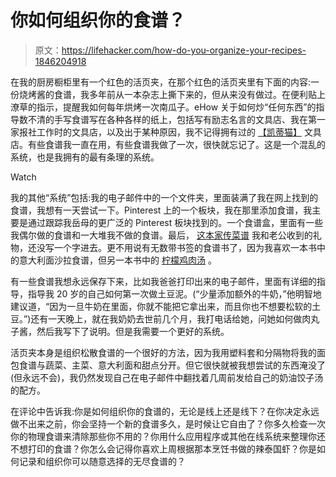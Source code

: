 # 你如何组织你的食谱？

> 原文：<https://lifehacker.com/how-do-you-organize-your-recipes-1846204918>

在我的厨房橱柜里有一个红色的活页夹，在那个红色的活页夹里有下面的内容:一份烧烤酱的食谱，我多年前从一本杂志上撕下来的，但从来没有做过。在便利贴上潦草的指示，提醒我如何每年烘烤一次南瓜子。eHow 关于如何炒“任何东西”的指导数不清的手写食谱写在各种各样的纸上，包括写有励志名言的文具店、我在第一家报社工作时的文具店，以及出于某种原因，我不记得拥有过的 [【凯蒂猫】](https://www.sanrio.com/collections/hello-kitty) 文具店。有些食谱我一直在用，有些食谱我做了一次，很快就忘记了。这是一个混乱的系统，也是我拥有的最有条理的系统。

Watch

我的其他“系统”包括:我的电子邮件中的一个文件夹，里面装满了我在网上找到的食谱，我想有一天尝试一下。Pinterest 上的一个板块，我在那里添加食谱，我主要是通过跟踪我岳母的更广泛的 Pinterest 板块找到的。一个食谱盒，里面有一些我偶尔做的食谱和一大堆我不做的食谱。最后， [这本家传菜谱](https://www.amazon.com/dp/B00FL0KLSA/ref=redir_mobile_desktop?_encoding=UTF8&aaxitk=1ClBXxuAPjuCWhidJzIVww&asc_campaign=InlineText&asc_refurl=https://lifehacker.com/how-do-you-organize-your-recipes-1846204918&asc_source=&hsa_cr_id=9291790500501&pd_rd_plhdr=t&pd_rd_r=93f2d7f0-2568-4cf0-8b3c-90f4da75fc64&pd_rd_w=nSs4o&pd_rd_wg=Yj0N7&ref_=sbx_be_s_sparkle_mcd_asin_1_title&tag=kinjalifehackerlink-20) 我和老公收到的礼物，还没写一个字进去。更不用说有无数带书签的食谱书了，因为我喜欢一本书中的意大利面沙拉食谱，但另一本书中的 [柠檬鸡肉汤](https://www.elliekrieger.com/recipe/lemon-chicken-soup-orzo/) 。

有一些食谱我想永远保存下来，比如我爸爸打印出来的电子邮件，里面有详细的指导，指导我 20 岁的自己如何第一次做土豆泥。(“少量添加额外的牛奶，”他明智地建议道，“因为一旦牛奶在里面，你就不能把它拿出来，而且你也不想要松软的土豆。”)还有一天晚上，就在我奶奶去世前几个月，我打电话给她，问她如何做肉丸子酱，然后我写下了说明。但是我需要一个更好的系统。

活页夹本身是组织松散食谱的一个很好的方法，因为我用塑料套和分隔物将我的面包食谱与蔬菜、主菜、意大利面和甜点分开。但它很快就被我想尝试的东西淹没了(但永远不会)，我仍然发现自己在电子邮件中翻找着几周前发给自己的奶油饺子汤的配方。

在评论中告诉我:你是如何组织你的食谱的，无论是线上还是线下？在你决定永远做不出来之前，你会坚持一个新的食谱多久，是时候让它自由了？你多久检查一次你的物理食谱来清除那些你不用的？你用什么应用程序或其他在线系统来整理你还不想打印的食谱？你怎么会记得你喜欢上周根据那本烹饪书做的辣泰国虾？你是如何记录和组织你可以随意选择的无尽食谱的？